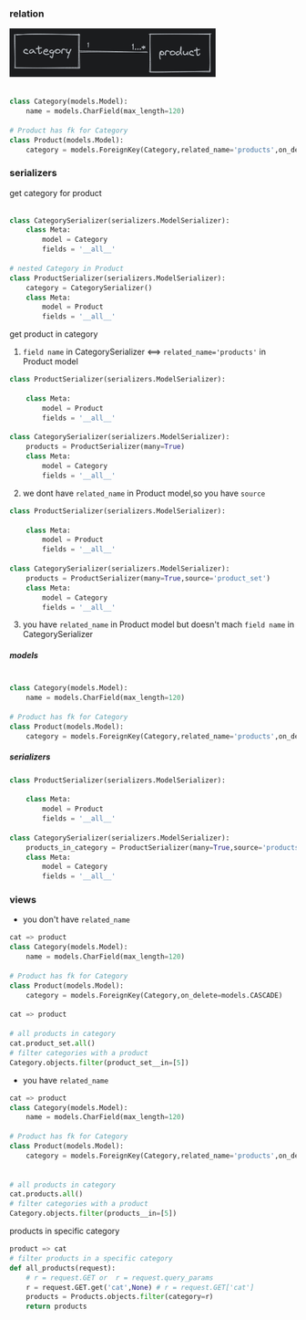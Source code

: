 ### relation

![img.png](img.png)

```python

class Category(models.Model):
    name = models.CharField(max_length=120)

# Product has fk for Category
class Product(models.Model):
    category = models.ForeignKey(Category,related_name='products',on_delete=models.CASCADE)
```


### serializers

get category for product
```python

class CategorySerializer(serializers.ModelSerializer):
    class Meta:
        model = Category
        fields = '__all__'

# nested Category in Product
class ProductSerializer(serializers.ModelSerializer):
    category = CategorySerializer()
    class Meta:
        model = Product
        fields = '__all__'
```
get product in category
1. `field name` in CategorySerializer  <==> `related_name='products'` in Product model
```python
class ProductSerializer(serializers.ModelSerializer):
   
    class Meta:
        model = Product
        fields = '__all__'
        
class CategorySerializer(serializers.ModelSerializer):
    products = ProductSerializer(many=True)
    class Meta:
        model = Category
        fields = '__all__'
```
2. we dont have `related_name` in Product model,so you have `source`

```python
class ProductSerializer(serializers.ModelSerializer):
   
    class Meta:
        model = Product
        fields = '__all__'
        
class CategorySerializer(serializers.ModelSerializer):
    products = ProductSerializer(many=True,source='product_set')
    class Meta:
        model = Category
        fields = '__all__'
```
3. you have `related_name` in Product model but doesn't mach  `field name` in CategorySerializer

##### models
```python

class Category(models.Model):
    name = models.CharField(max_length=120)

# Product has fk for Category
class Product(models.Model):
    category = models.ForeignKey(Category,related_name='products',on_delete=models.CASCADE)
```

##### serializers

```python
class ProductSerializer(serializers.ModelSerializer):
   
    class Meta:
        model = Product
        fields = '__all__'
        
class CategorySerializer(serializers.ModelSerializer):
    products_in_category = ProductSerializer(many=True,source='products')
    class Meta:
        model = Category
        fields = '__all__'
```


### views


* you don't have `related_name`
```python
cat => product
class Category(models.Model):
    name = models.CharField(max_length=120)

# Product has fk for Category
class Product(models.Model):
    category = models.ForeignKey(Category,on_delete=models.CASCADE)

cat => product

# all products in category
cat.product_set.all()
# filter categories with a product
Category.objects.filter(product_set__in=[5])
```

* you  have `related_name`
```python
cat => product
class Category(models.Model):
    name = models.CharField(max_length=120)

# Product has fk for Category
class Product(models.Model):
    category = models.ForeignKey(Category,related_name='products',on_delete=models.CASCADE)


# all products in category
cat.products.all()
# filter categories with a product
Category.objects.filter(products__in=[5])
```

products in specific category
```python
product => cat
# filter products in a specific category
def all_products(request):
    # r = request.GET or  r = request.query_params
    r = request.GET.get('cat',None) # r = request.GET['cat']
    products = Products.objects.filter(category=r)
    return products
```

